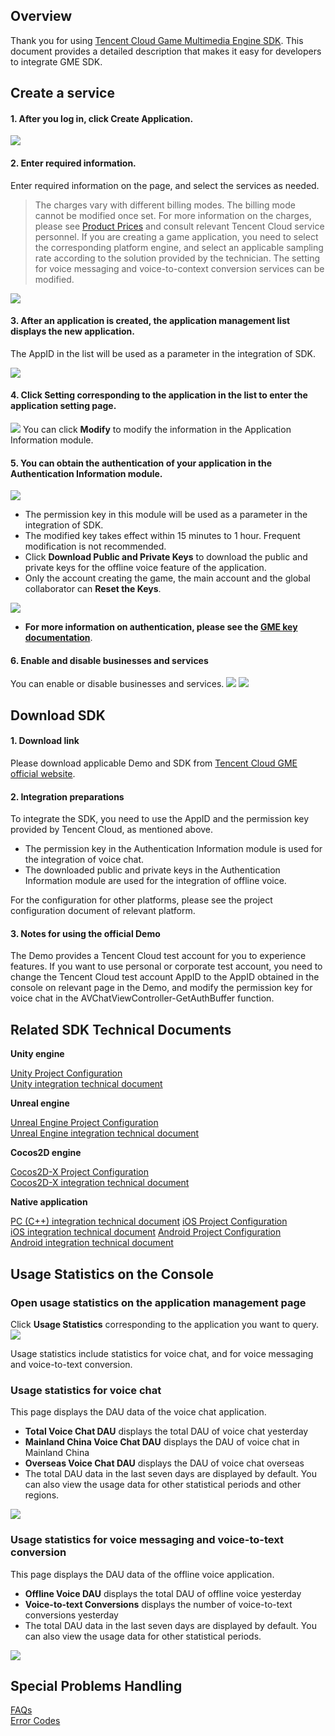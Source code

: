 ## Overview

Thank you for using [Tencent Cloud Game Multimedia Engine SDK](https://cloud.tencent.com/product/tmg?idx=1). This document provides a detailed description that makes it easy for developers to integrate GME SDK.



## Create a service
#### 1. After you log in, click **Create Application**.
![](https://main.qcloudimg.com/raw/07aa53fca65f84c4c43ba73417796ce4.png)

#### 2. Enter required information.  
Enter required information on the page, and select the services as needed. 
> The charges vary with different billing modes. The billing mode cannot be modified once set. For more information on the charges, please see [Product Prices](https://cloud.tencent.com/product/tmg?idx=1#price) and consult relevant Tencent Cloud service personnel.
> If you are creating a game application, you need to select the corresponding platform engine, and select an applicable sampling rate according to the solution provided by the technician.
> The setting for voice messaging and voice-to-context conversion services can be modified.

![](https://main.qcloudimg.com/raw/ff4d89cb84137670142535271ddbf2b2.png)


#### 3. After an application is created, the application management list displays the new application.
The AppID in the list will be used as a parameter in the integration of SDK.

![](https://main.qcloudimg.com/raw/664dbdaded600e650ed44b25b18a3ca8.png)


#### 4. Click **Setting** corresponding to the application in the list to enter the application setting page.
![](https://main.qcloudimg.com/raw/ad13c32afec03001858782a3d000ac28.png)
You can click **Modify** to modify the information in the Application Information module.


#### 5. You can obtain the authentication of your application in the Authentication Information module.
![](https://main.qcloudimg.com/raw/bed3c36cdf3fcb421878c64cd5d775ba.png)

 - The permission key in this module will be used as a parameter in the integration of SDK. 
 - The modified key takes effect within 15 minutes to 1 hour. Frequent modification is not recommended.
 - Click **Download Public and Private Keys** to download the public and private keys for the offline voice feature of the application.
 - Only the account creating the game, the main account and the global collaborator can **Reset the Keys**.
 
![](https://main.qcloudimg.com/raw/2eb67cb291d211ed6eaa352fd08c10f6.png)

-  **For more information on authentication, please see the [GME key documentation](./GME%20Developer%20Manual/GME%20Key%20Manual_intl.md)**.


#### 6. Enable and disable businesses and services

You can enable or disable businesses and services.
![](https://main.qcloudimg.com/raw/b1335c003b6a01a049ca992ed36feec2.png)
![](https://main.qcloudimg.com/raw/cabf597540281e1df1e028944b5dde01.png)


## Download SDK 
#### 1. Download link
Please download applicable Demo and SDK from [Tencent Cloud GME official website](https://cloud.tencent.com/document/product/607/18521).

#### 2. Integration preparations
To integrate the SDK, you need to use the AppID and the permission key provided by Tencent Cloud, as mentioned above.
- The permission key in the Authentication Information module is used for the integration of voice chat.
- The downloaded public and private keys in the Authentication Information module are used for the integration of offline voice.

For the configuration for other platforms, please see the project configuration document of relevant platform.

#### 3. Notes for using the official Demo
The Demo provides a Tencent Cloud test account for you to experience features. If you want to use personal or corporate test account, you need to change the Tencent Cloud test account AppID to the AppID obtained in the console on relevant page in the Demo, and modify the permission key for voice chat in the AVChatViewController-GetAuthBuffer function.

## Related SDK Technical Documents
**Unity engine** 

[Unity Project Configuration](./GME%20Developer%20Manual/Unity%20Developer%20Manual/Unity%20SDK%20Project%20Configuration_intl.md)     
[Unity integration technical document](./GME%20Developer%20Manual/Unity%20Developer%20Manual/Unity%20SDK%20Developer%20Manual_intl.md)

**Unreal engine**

[Unreal Engine Project Configuration](./GME%20Developer%20Manual/Unreal%20Engine%20Developer%20Manual/Unreal%20Engine%20SDK%20Project%20Configuration_intl.md)     
[Unreal Engine integration technical document](./GME%20Developer%20Manual/Unreal%20Engine%20Developer%20Manual/Unreal%20Engine%20SDK%20Developer%20Manual_intl.md)

**Cocos2D engine**

[Cocos2D-X Project Configuration](./GME%20Developer%20Manual/Cocos2D-X%20Developer%20Manual/Cocos2d%20SDK%20Project%20Configuration_intl.md)     
[Cocos2D-X integration technical document](./GME%20Developer%20Manual/Cocos2D-X%20Developer%20Manual/Cocos2d%20SDK%20Developer%20Manual_intl.md)

**Native application**

[PC (C++) integration technical document](./GME%20Developer%20Manual/Windows%20Developer%20Manual/C%2B%2B%20SDK%20Developer%20Manual_intl.md)
[iOS Project Configuration](./GME%20Developer%20Manual/iOS%20Developer%20Manual/iOS%20SDK%20Project%20Configuration_intl.md)     
[iOS integration technical document](./GME%20Developer%20Manual/iOS%20Developer%20Manual/iOS%20SDK%20Developer%20Manual_intl.md)
[Android Project Configuration](./GME%20Developer%20Manual/Android%20Developer%20Manual/Android%20SDK%20Project%20Configuration_intl.md)     
[Android integration technical document](./GME%20Developer%20Manual/Android%20Developer%20Manual/Android%20SDK%20Developer%20Manual_intl.md)


## Usage Statistics on the Console
### Open usage statistics on the application management page

Click **Usage Statistics** corresponding to the application you want to query.
![](https://main.qcloudimg.com/raw/664dbdaded600e650ed44b25b18a3ca8.png)

Usage statistics include statistics for voice chat, and for voice messaging and voice-to-text conversion.

### Usage statistics for voice chat

This page displays the DAU data of the voice chat application.
- **Total Voice Chat DAU** displays the total DAU of voice chat yesterday
- **Mainland China Voice Chat DAU** displays the DAU of voice chat in Mainland China
- **Overseas Voice Chat DAU** displays the DAU of voice chat overseas
- The total DAU data in the last seven days are displayed by default. You can also view the usage data for other statistical periods and other regions.

![](https://main.qcloudimg.com/raw/0fda092823ea45f4823ba43089c85d79.png)

### Usage statistics for voice messaging and voice-to-text conversion
This page displays the DAU data of the offline voice application.
- **Offline Voice DAU** displays the total DAU of offline voice yesterday
- **Voice-to-text Conversions** displays the number of voice-to-text conversions yesterday
- The total DAU data in the last seven days are displayed by default. You can also view the usage data for other statistical periods.

![](https://main.qcloudimg.com/raw/36b64b6df2a6cdabdb91503d06fd225b.png)

## Special Problems Handling
[FAQs](./GME%20Developer%20Manual/GME%20FAQ%20Manual_intl.md)     
[Error Codes](./GME%20Developer%20Manual/GME%20Error%20Code_intl.md)
